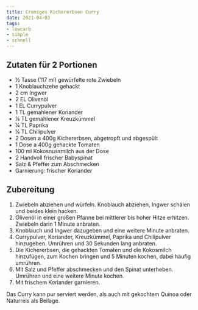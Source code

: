 ```yaml
---
title: Cremiges Kichererbsen Curry
date: 2021-04-03
tags:
- lowcarb
- simple
- schnell
---
```


## Zutaten für 2 Portionen
- ½  Tasse (117 ml) gewürfelte rote Zwiebeln
- 1                 Knoblauchzehe gehackt
- 2 cm              Ingwer
- 2 EL              Olivenöl
- 1 EL              Currypulver
- 1 TL              gemahlener Koriander
- ¼ TL              gemahlener Kreuzkümmel
- ¼ TL              Paprika
- ¼ TL              Chilipulver
- 2 Dosen a 400g    Kichererbsen, abgetropft und abgespült
- 1 Dose a 400g     gehackte Tomaten
- 100 ml            Kokosnussmilch aus der Dose
- 2 Handvoll frischer Babyspinat
- Salz & Pfeffer zum Abschmecken
- Garnierung: frischer Koriander

## Zubereitung
1. Zwiebeln abziehen und würfeln. Knoblauch abziehen, Ingwer schälen und beides klein hacken.
1. Olivenöl in einer großen Pfanne bei mittlerer bis hoher Hitze erhitzen. Zwiebeln darin 1 Minute anbraten.
1. Knoblauch und Ingwer dazugeben und eine weitere Minute anbraten.
1. Currypulver, Koriander, Kreuzkümmel, Paprika und Chilipulver hinzugeben. Umrühren und 30 Sekunden lang anbraten.
1. Die Kichererbsen, die gehackten Tomaten und die Kokosmilch hinzufügen, zum Kochen bringen und 5 Minuten kochen, dabei häufig umrühren.
1. Mit Salz und Pfeffer abschmecken und den Spinat unterheben. Umrühren und eine weitere Minute kochen.
1. Mit frischem Koriander garnieren.

Das Curry kann pur serviert werden, als auch mit gekochtem Quinoa oder Naturreis als Beilage.
